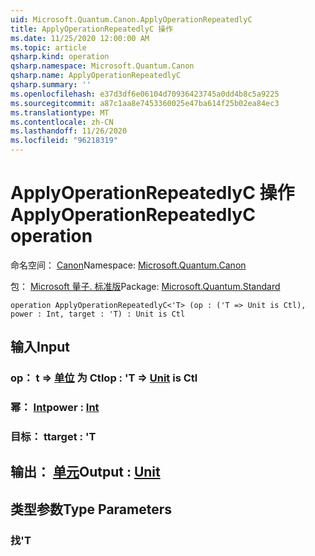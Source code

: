 ```yaml
---
uid: Microsoft.Quantum.Canon.ApplyOperationRepeatedlyC
title: ApplyOperationRepeatedlyC 操作
ms.date: 11/25/2020 12:00:00 AM
ms.topic: article
qsharp.kind: operation
qsharp.namespace: Microsoft.Quantum.Canon
qsharp.name: ApplyOperationRepeatedlyC
qsharp.summary: ''
ms.openlocfilehash: e37d3df6e06104d70936423745a0dd4b8c5a9225
ms.sourcegitcommit: a87c1aa8e7453360025e47ba614f25b02ea84ec3
ms.translationtype: MT
ms.contentlocale: zh-CN
ms.lasthandoff: 11/26/2020
ms.locfileid: "96218319"
---
```

# <a name="applyoperationrepeatedlyc-operation"></a><span data-ttu-id="36a61-102">ApplyOperationRepeatedlyC 操作</span><span class="sxs-lookup"><span data-stu-id="36a61-102">ApplyOperationRepeatedlyC operation</span></span>

<span data-ttu-id="36a61-103">命名空间： [Canon](xref:Microsoft.Quantum.Canon)</span><span class="sxs-lookup"><span data-stu-id="36a61-103">Namespace: [Microsoft.Quantum.Canon](xref:Microsoft.Quantum.Canon)</span></span>

<span data-ttu-id="36a61-104">包： [Microsoft 量子. 标准版](https://nuget.org/packages/Microsoft.Quantum.Standard)</span><span class="sxs-lookup"><span data-stu-id="36a61-104">Package: [Microsoft.Quantum.Standard](https://nuget.org/packages/Microsoft.Quantum.Standard)</span></span>




```qsharp
operation ApplyOperationRepeatedlyC<'T> (op : ('T => Unit is Ctl), power : Int, target : 'T) : Unit is Ctl
```


## <a name="input"></a><span data-ttu-id="36a61-105">输入</span><span class="sxs-lookup"><span data-stu-id="36a61-105">Input</span></span>

### <a name="op--t--unit--is-ctl"></a><span data-ttu-id="36a61-106">op： t => [单位](xref:microsoft.quantum.lang-ref.unit)  为 Ctl</span><span class="sxs-lookup"><span data-stu-id="36a61-106">op : 'T => [Unit](xref:microsoft.quantum.lang-ref.unit)  is Ctl</span></span>




### <a name="power--int"></a><span data-ttu-id="36a61-107">幂： [Int](xref:microsoft.quantum.lang-ref.int)</span><span class="sxs-lookup"><span data-stu-id="36a61-107">power : [Int](xref:microsoft.quantum.lang-ref.int)</span></span>




### <a name="target--t"></a><span data-ttu-id="36a61-108">目标： t</span><span class="sxs-lookup"><span data-stu-id="36a61-108">target : 'T</span></span>





## <a name="output--unit"></a><span data-ttu-id="36a61-109">输出： [单元](xref:microsoft.quantum.lang-ref.unit)</span><span class="sxs-lookup"><span data-stu-id="36a61-109">Output : [Unit](xref:microsoft.quantum.lang-ref.unit)</span></span>



## <a name="type-parameters"></a><span data-ttu-id="36a61-110">类型参数</span><span class="sxs-lookup"><span data-stu-id="36a61-110">Type Parameters</span></span>

### <a name="t"></a><span data-ttu-id="36a61-111">找</span><span class="sxs-lookup"><span data-stu-id="36a61-111">'T</span></span>

